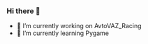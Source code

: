 ### Hi there 👋
- 🔭 I’m currently working on AvtoVAZ_Racing
- 🌱 I’m currently learning Pygame
<!--
**PhotikLed/PhotikLed** is a ✨ _special_ ✨ repository because its `README.md` (this file) appears on your GitHub profile.

Here are some ideas to get you started:
-->
